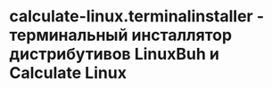 # calculate-linux.terminalinstaller - терминальный инсталлятор дистрибутивов LinuxBuh и Calculate Linux
